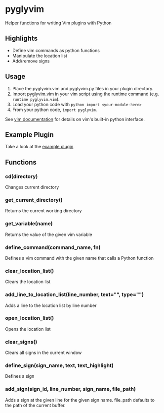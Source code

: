 # pyglyvim

Helper functions for writing Vim plugins with Python

## Highlights
* Define vim commands as python functions
* Manipulate the location list
* Add/remove signs

## Usage
1. Place the pyglyvim.vim and pyglyvim.py files in your plugin directory.
2. Import pyglyvim.vim in your vim script using the runtime command (e.g. `runtime pyglyvim.vim`).
3. Load your python code with `python import <your-module-here>`
4. From your python code, `import pyglyvim`.

See [vim documentation](http://vimdoc.sourceforge.net/htmldoc/if_pyth.html) for details on vim's built-in python interface.

## Example Plugin
Take a look at the [example plugin](./pyglyvimExample/).

## Functions

### cd(directory)
Changes current directory

### get_current_directory()
Returns the current working directory

### get_variable(name)
Returns the value of the given vim variable

### define_command(command_name, fn)
Defines a vim command with the given name that calls a Python function

### clear_location_list()
Clears the location list

### add_line_to_location_list(line_number, text="", type="")
Adds a line to the location list by line number

### open_location_list()
Opens the location list

### clear_signs()
Clears all signs in the current window

### define_sign(sign_name, text, text_highlight)
Defines a sign

### add_sign(sign_id, line_number, sign_name, file_path)
Adds a sign at the given line for the given sign name. file_path defaults to the path of the current buffer.
